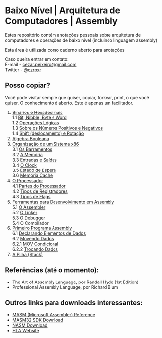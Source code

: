 # Baixo Nível | Arquitetura de Computadores | Assembly

Estes repositório contém anotações pessoais sobre arquitetura de computadores e operações de baixo nível (incluindo linguagem assembly)

Esta área é utilizada como caderno aberto para anotações 

Caso queira entrar em contato:  
E-mail - cezar.peixeiro@gmail.com  
Twitter - [@czrpxr](https://www.twitter.com/czrpxr)

## Posso copiar?
Você pode visitar sempre que quiser, copiar, forkear, print, o que você quiser. O conhecimento é aberto. Este é apenas um facilitador.

1. [Binários e Hexadecimais](./baixo-nivel/binarios.md)  
    1.1 [Bit, Nibble, Byte e Word](./baixo-nivel/estruturas.md)  
    1.2 [Operações Lógicas](./baixo-nivel/operacoes_logicas.md)  
    1.3 [Sobre os Números Positivos e Negativos](./baixo-nivel/signed_unsigned.md)  
    1.4 [Shift (deslocamento) e Rotação](./baixo-nivel/shift_rotacao.md)  
2. [Algebra Booleana](./baixo-nivel/algebra_booleana_intro.md)  
3. [Organização de um Sistema x86](./baixo-nivel/sistemax86.md)  
    3.1 [Os Barramentos](./baixo-nivel/barramentos.md)  
    3.2 [A Memória](./baixo-nivel/a_memoria.md)  
    3.3 [Entradas e Saídas](./baixo-nivel/entradas_saidas.md)  
    3.4 [O Clock](./baixo-nivel/clock.md)  
    3.5 [Estado de Espera](./baixo-nivel/estado_espera.md)  
    3.6 [Memória Cache](./baixo-nivel/cache.md)  
4. [O Processador](./baixo-nivel/o_processador.md)  
    4.1 [Partes do Processador](./baixo-nivel/partes_processador.md)  
    4.2 [Tipos de Registradores](./baixo-nivel/tipos_registradores.md)  
    4.3 [Tipos de Flags](./baixo-nivel/tipos_flags.md)  
5. [Ferramentas para Desenvolvimento em Assembly](./baixo-nivel/ferramentas_assembly.md)  
    5.1 [O Assembler](./baixo-nivel/o_assembler.md)  
    5.2 [O Linker](./baixo-nivel/o_linker.md)  
    5.3 [O Debugger](./baixo-nivel/o_debugger.md)  
    5.4 [O Compilador](./baixo-nivel/o_compilador.md)  
6. [Primeiro Programa Assembly](./baixo-nivel/primeiro_programa.md)  
    6.1 [Declarando Elementos de Dados](./baixo-nivel/declarando_dados.md)  
    6.2 [Movendo Dados](./baixo-nivel/movendo_dados.md)  
        6.2.1 [MOV Condicional](./baixo-nivel/mov_condicional.md)  
        6.2.2 [Trocando Dados](./baixo-nivel/trocando_dados.md)
7. [A Pilha (Stack)](./baixo-nivel/a_pilha.md) 

## Referências (até o momento):
* The Art of Assembly Language, por Randall Hyde (1st Edition)
* Professional Assembly Language, por Richard Blum  

## Outros links para downloads interessantes:
* [MASM (Microsoft Assembler) Reference](https://docs.microsoft.com/en-us/cpp/assembler/masm/microsoft-macro-assembler-reference)  
* [MASM32 SDK Download](http://www.masm32.com/)
* [NASM Download](http://nasm.sourceforge.net)
* [HLA Website](http://webster.cs.ucr.edu)